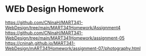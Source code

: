 # WEb Design Homework
https://github.com/CNinaH/MART341-WebDesign/tree/main/MART341Homework/Assignment4
https://github.com/CNinaH/MART341-WebDesign/tree/main/MART341Homework/assignment-05
https://cninah.github.io/MART341-WebDesign/mART341Homework/assignment-07/photography.html
